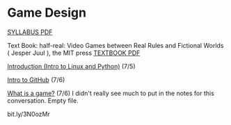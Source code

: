 # Game Design

[SYLLABUS PDF](Game%20Design%20300331a507644c108e682af1c1c4d8fb/CS_386_Syllabus_Summer_2022.pdf)

Text Book: 
half-real: Video Games between Real Rules and Fictional Worlds ( Jesper Juul ), the MIT press
[TEXTBOOK PDF](Game%20Design%20300331a507644c108e682af1c1c4d8fb/pdfcoffee.com_juul-jesper-half-real-pdf-free.pdf)


[Introduction (Intro to Linux and Python)](Game%20Design%20300331a507644c108e682af1c1c4d8fb/Introduction%20(Intro%20to%20Linux%20and%20Python)%2092e706eb7b8946abbfce49c7655a4fcd.md) (7/5)

[Intro to GitHub](Game%20Design%20300331a507644c108e682af1c1c4d8fb/Intro%20to%20GitHub%20bce9bff4ee2c4d90b8fac3cbc90079b7.md) (7/6)

[What is a game?](Game%20Design%20300331a507644c108e682af1c1c4d8fb/What%20is%20a%20game%206d888752b86241c0825ba8ba6407d9cc.md) (7/6) I didn't really see much to put in the notes for this conversation. Empty file.


bit.ly/3N0ozMr
